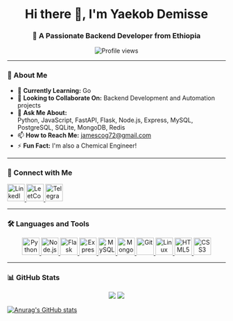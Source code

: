 <h1 align="center">Hi there 👋, I'm Yaekob Demisse</h1>
<h3 align="center">🚀 A Passionate Backend Developer from Ethiopia</h3>

<p align="center">
  <img src="https://komarev.com/ghpvc/?username=Jamescog&label=Profile%20Views&color=0e75b6&style=flat" alt="Profile views" />
</p>

---

### 🌟 About Me

- 🌱 **Currently Learning:** Go  
- 👯 **Looking to Collaborate On:** Backend Development and Automation projects  
- 💬 **Ask Me About:**  
  Python, JavaScript, FastAPI, Flask, Node.js, Express, MySQL, PostgreSQL, SQLite, MongoDB, Redis  
- 📫 **How to Reach Me:** [jamescog72@gmail.com](mailto:jamescog72@gmail.com)  
- ⚡ **Fun Fact:** I'm also a Chemical Engineer!  

---

### 🤝 Connect with Me

<div style="display:flex margin:20px">
  <a href="https://linkedin.com/in/yaekob" target="_blank">
    <img src="https://cdn.jsdelivr.net/gh/devicons/devicon/icons/linkedin/linkedin-original.svg" alt="LinkedIn" height="40" width="40" />
  </a>
  <a href="https://www.leetcode.com/yaekob" target="_blank">
    <img src="https://img.icons8.com/?size=100&id=9L16NypUzu38&format=png&color=000000" alt="LeetCode" height="40" width="40" />
  </a>
  <a href="https://t.me/JamescoG" target="_blank">
    <img src="https://img.icons8.com/?size=100&id=119322&format=png&color=000000" alt="Telegram" height="40" width="40" />
  </a>
</div>

---

### 🛠️ Languages and Tools

<p align="center">
  <a href="https://www.python.org/" target="_blank">
    <img src="https://cdn.jsdelivr.net/gh/devicons/devicon/icons/python/python-original.svg" alt="Python" width="40" height="40"/>
  </a>
  <a href="https://nodejs.org" target="_blank">
    <img src="https://cdn.jsdelivr.net/gh/devicons/devicon/icons/nodejs/nodejs-original.svg" alt="Node.js" width="40" height="40"/>
  </a>
  <a href="https://flask.palletsprojects.com/" target="_blank">
    <img src="https://cdn.jsdelivr.net/gh/devicons/devicon/icons/flask/flask-original.svg" alt="Flask" width="40" height="40"/>
  </a>
  <a href="https://expressjs.com" target="_blank">
    <img src="https://cdn.jsdelivr.net/gh/devicons/devicon/icons/express/express-original.svg" alt="Express" width="40" height="40"/>
  </a>
  <a href="https://www.mysql.com/" target="_blank">
    <img src="https://cdn.jsdelivr.net/gh/devicons/devicon/icons/mysql/mysql-original-wordmark.svg" alt="MySQL" width="40" height="40"/>
  </a>
  <a href="https://www.mongodb.com/" target="_blank">
    <img src="https://cdn.jsdelivr.net/gh/devicons/devicon/icons/mongodb/mongodb-original-wordmark.svg" alt="MongoDB" width="40" height="40"/>
  </a>
  <a href="https://git-scm.com/" target="_blank">
    <img src="https://cdn.jsdelivr.net/gh/devicons/devicon/icons/git/git-original.svg" alt="Git" width="40" height="40"/>
  </a>
  <a href="https://www.linux.org/" target="_blank">
    <img src="https://cdn.jsdelivr.net/gh/devicons/devicon/icons/linux/linux-original.svg" alt="Linux" width="40" height="40"/>
  </a>
  <a href="https://www.w3.org/html/" target="_blank">
    <img src="https://cdn.jsdelivr.net/gh/devicons/devicon/icons/html5/html5-original.svg" alt="HTML5" width="40" height="40"/>
  </a>
  <a href="https://developer.mozilla.org/en-US/docs/Web/CSS" target="_blank">
    <img src="https://cdn.jsdelivr.net/gh/devicons/devicon/icons/css3/css3-original.svg" alt="CSS3" width="40" height="40"/>
  </a>
</p>

---

### 📊 GitHub Stats

<p align="center">
 <picture>
  <source
    srcset="https://github-readme-stats.vercel.app/api?username=Jamescog&show_icons=true&count_private=true&hide_title=true&include_all_commits=true&hide_rank=true&number_format=long&hide_title=true&show=discussion_started&hide_border=true&theme=dark"
    media="(prefers-color-scheme: dark)"
  />
  <source
    srcset="https://github-readme-stats.vercel.app/api?username=Jamescog&show_icons=true&count_private=true&hide_title=true&include_all_commits=true&hide_rank=true&number_format=long&hide_title=true&show=discussion_started&hide_border=true"
    media="(prefers-color-scheme: light), (prefers-color-scheme: no-preference)"
  />
  <img src="https://github-readme-stats.vercel.app/api?username=Jamescog&show_icons=true&count_private=true&hide_title=true&include_all_commits=true&hide_rank=true&number_format=long&hide_title=true&show=discussion_started&hide_border=true" />
</picture>

<picture>
  <source
    srcset="https://github-readme-stats.vercel.app/api/top-langs/?username=Jamescog&layout=compact&hide_title=true&hide=tex%23html&langs_count=16&hide_border=true&theme=dark"
    media="(prefers-color-scheme: dark)"
  />
  <source
    srcset="https://github-readme-stats.vercel.app/api/top-langs/?username=Jamescog&layout=compact&hide_title=true&hide=tex%23html&langs_count=16&hide_border=true"
    media="(prefers-color-scheme: light), (prefers-color-scheme: no-preference)"
  />
  <img src="https://github-readme-stats.vercel.app/api/top-langs/?username=Jamescog&layout=compact&hide_title=true&hide=tex%23html&langs_count=16&hide_border=true" />
</picture>

[![Anurag's GitHub stats](https://github-readme-stats.vercel.app/api?username=Jamescog)](https://github.com/Jamescog/github-readme-stats)
</p>
